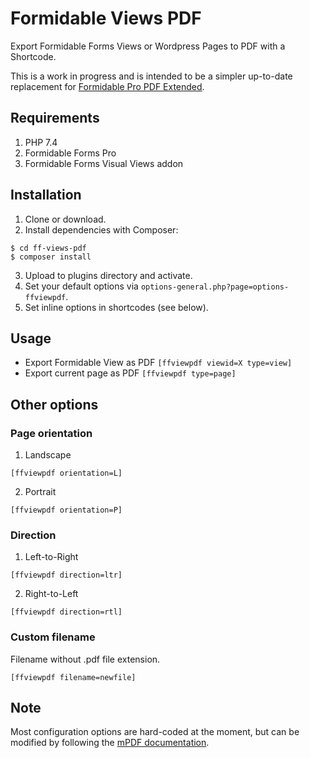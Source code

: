 # Formidable Views PDF 
Export Formidable Forms Views or Wordpress Pages to PDF with a Shortcode.

This is a work in progress and is intended to be a simpler up-to-date replacement for [Formidable Pro PDF Extended](https://github.com/jvarn/formidable-pro-pdf-extended).

## Requirements
1. PHP 7.4
2. Formidable Forms Pro
3. Formidable Forms Visual Views addon

## Installation

1. Clone or download.
2. Install dependencies with Composer:
```
$ cd ff-views-pdf
$ composer install
```
3. Upload to plugins directory and activate.
4. Set your default options via `options-general.php?page=options-ffviewpdf`.
5. Set inline options in shortcodes (see below).

## Usage

* Export Formidable View as PDF
`[ffviewpdf viewid=X type=view]`
* Export current page as PDF
`[ffviewpdf type=page]`

## Other options
### Page orientation
1. Landscape
```
[ffviewpdf orientation=L]
```
2. Portrait
```
[ffviewpdf orientation=P]
```
### Direction
1. Left-to-Right
```
[ffviewpdf direction=ltr]
```
2. Right-to-Left
```
[ffviewpdf direction=rtl]
```
### Custom filename
Filename without .pdf file extension.
```
[ffviewpdf filename=newfile]
```

## Note

Most configuration options are hard-coded at the moment, but can be modified by following the [mPDF documentation](https://mpdf.github.io).
